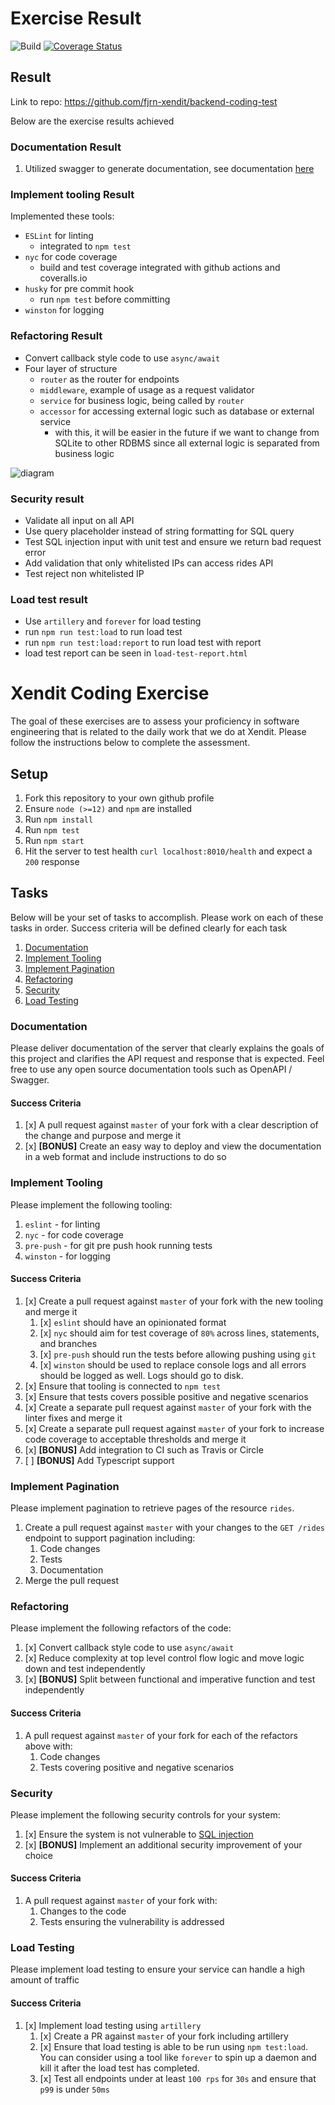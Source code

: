 # Exercise Result

![Build](https://github.com/fjrn-xendit/backend-coding-test/actions/workflows/build.yml/badge.svg)
[![Coverage Status](https://coveralls.io/repos/github/fjrn-xendit/backend-coding-test/badge.svg?branch=master)](https://coveralls.io/github/fjrn-xendit/backend-coding-test?branch=master)

## Result

Link to repo: https://github.com/fjrn-xendit/backend-coding-test

Below are the exercise results achieved

### Documentation Result

1. Utilized swagger to generate documentation, see documentation [here](http://localhost:8010/api-docs/)

### Implement tooling Result

Implemented these tools:

- `ESLint` for linting
  - integrated to `npm test`
- `nyc` for code coverage
  - build and test coverage integrated with github actions and coveralls.io
- `husky` for pre commit hook
  - run `npm test` before committing
- `winston` for logging

### Refactoring Result

- Convert callback style code to use `async/await`
- Four layer of structure
  - `router` as the router for endpoints
  - `middleware`, example of usage as a request validator
  - `service` for business logic, being called by `router`
  - `accessor` for accessing external logic such as database or external service
    - with this, it will be easier in the future if we want to change from SQLite to other RDBMS since all external logic is separated from business logic

![diagram](https://user-images.githubusercontent.com/110280018/182161074-c4caf5a3-8ac0-4d3a-b67c-9380325a4f7c.png)

### Security result

- Validate all input on all API
- Use query placeholder instead of string formatting for SQL query
- Test SQL injection input with unit test and ensure we return bad request error
- Add validation that only whitelisted IPs can access rides API
- Test reject non whitelisted IP

### Load test result

- Use `artillery` and `forever` for load testing
- run `npm run test:load` to run load test
- run `npm run test:load:report` to run load test with report
- load test report can be seen in `load-test-report.html`

# Xendit Coding Exercise

The goal of these exercises are to assess your proficiency in software engineering that is related to the daily work that we do at Xendit. Please follow the instructions below to complete the assessment.

## Setup

1. Fork this repository to your own github profile
2. Ensure `node (>=12)` and `npm` are installed
3. Run `npm install`
4. Run `npm test`
5. Run `npm start`
6. Hit the server to test health `curl localhost:8010/health` and expect a `200` response

## Tasks

Below will be your set of tasks to accomplish. Please work on each of these tasks in order. Success criteria will be defined clearly for each task

1. [Documentation](#documentation)
2. [Implement Tooling](#implement-tooling)
3. [Implement Pagination](#implement-pagination)
4. [Refactoring](#refactoring)
5. [Security](#security)
6. [Load Testing](#load-testing)

### Documentation

Please deliver documentation of the server that clearly explains the goals of this project and clarifies the API request and response that is expected.
Feel free to use any open source documentation tools such as OpenAPI / Swagger.

#### Success Criteria

1. [x] A pull request against `master` of your fork with a clear description of the change and purpose and merge it
2. [x] **[BONUS]** Create an easy way to deploy and view the documentation in a web format and include instructions to do so

### Implement Tooling

Please implement the following tooling:

1. `eslint` - for linting
2. `nyc` - for code coverage
3. `pre-push` - for git pre push hook running tests
4. `winston` - for logging

#### Success Criteria

1. [x] Create a pull request against `master` of your fork with the new tooling and merge it
   1. [x] `eslint` should have an opinionated format
   2. [x] `nyc` should aim for test coverage of `80%` across lines, statements, and branches
   3. [x] `pre-push` should run the tests before allowing pushing using `git`
   4. [x] `winston` should be used to replace console logs and all errors should be logged as well. Logs should go to disk.
2. [x] Ensure that tooling is connected to `npm test`
3. [x] Ensure that tests covers possible positive and negative scenarios
4. [x] Create a separate pull request against `master` of your fork with the linter fixes and merge it
5. [x] Create a separate pull request against `master` of your fork to increase code coverage to acceptable thresholds and merge it
6. [x] **[BONUS]** Add integration to CI such as Travis or Circle
7. [ ] **[BONUS]** Add Typescript support

### Implement Pagination

Please implement pagination to retrieve pages of the resource `rides`.

1. Create a pull request against `master` with your changes to the `GET /rides` endpoint to support pagination including:
   1. Code changes
   2. Tests
   3. Documentation
2. Merge the pull request

### Refactoring

Please implement the following refactors of the code:

1. [x] Convert callback style code to use `async/await`
2. [x] Reduce complexity at top level control flow logic and move logic down and test independently
3. [x] **[BONUS]** Split between functional and imperative function and test independently

#### Success Criteria

1. A pull request against `master` of your fork for each of the refactors above with:
   1. Code changes
   2. Tests covering positive and negative scenarios

### Security

Please implement the following security controls for your system:

1. [x] Ensure the system is not vulnerable to [SQL injection](https://www.owasp.org/index.php/SQL_Injection)
2. [x] **[BONUS]** Implement an additional security improvement of your choice

#### Success Criteria

1. A pull request against `master` of your fork with:
   1. Changes to the code
   2. Tests ensuring the vulnerability is addressed

### Load Testing

Please implement load testing to ensure your service can handle a high amount of traffic

#### Success Criteria

1. [x] Implement load testing using `artillery`
   1. [x] Create a PR against `master` of your fork including artillery
   2. [x] Ensure that load testing is able to be run using `npm test:load`. You can consider using a tool like `forever` to spin up a daemon and kill it after the load test has completed.
   3. [x] Test all endpoints under at least `100 rps` for `30s` and ensure that `p99` is under `50ms`
